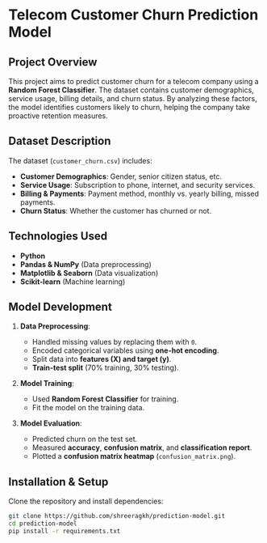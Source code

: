 # Telecom Customer Churn Prediction Model

## Project Overview
This project aims to predict customer churn for a telecom company using a **Random Forest Classifier**. The dataset contains customer demographics, service usage, billing details, and churn status. By analyzing these factors, the model identifies customers likely to churn, helping the company take proactive retention measures.

## Dataset Description
The dataset (`customer_churn.csv`) includes:
- **Customer Demographics**: Gender, senior citizen status, etc.
- **Service Usage**: Subscription to phone, internet, and security services.
- **Billing & Payments**: Payment method, monthly vs. yearly billing, missed payments.
- **Churn Status**: Whether the customer has churned or not.

## Technologies Used
- **Python**
- **Pandas & NumPy** (Data preprocessing)
- **Matplotlib & Seaborn** (Data visualization)
- **Scikit-learn** (Machine learning)

## Model Development
1. **Data Preprocessing**:
   - Handled missing values by replacing them with `0`.
   - Encoded categorical variables using **one-hot encoding**.
   - Split data into **features (X) and target (y)**.
   - **Train-test split** (70% training, 30% testing).

2. **Model Training**:
   - Used **Random Forest Classifier** for training.
   - Fit the model on the training data.

3. **Model Evaluation**:
   - Predicted churn on the test set.
   - Measured **accuracy**, **confusion matrix**, and **classification report**.
   - Plotted a **confusion matrix heatmap** (`confusion_matrix.png`).

## Installation & Setup
Clone the repository and install dependencies:

```sh
git clone https://github.com/shreeragkh/prediction-model.git
cd prediction-model
pip install -r requirements.txt

